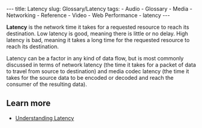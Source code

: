 --- title: Latency slug: Glossary/Latency tags: - Audio - Glossary - Media - Networking - Reference - Video - Web Performance - latency ---

**Latency** is the network time it takes for a requested resource to reach its destination. Low latency is good, meaning there is little or no delay. High latency is bad, meaning it takes a long time for the requested resource to reach its destination.

Latency can be a factor in any kind of data flow, but is most commonly discussed in terms of network latency (the time it takes for a packet of data to travel from source to destination) and media codec latency (the time it takes for the source data to be encoded or decoded and reach the consumer of the resulting data).

Learn more
----------

-   [Understanding Latency](/en-US/docs/Web/Performance/Understanding_latency)

 
